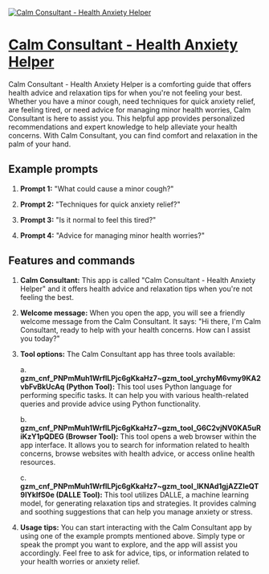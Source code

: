 [![Calm Consultant - Health Anxiety Helper](https://files.oaiusercontent.com/file-Ye4K4d2S4DhN8A5GP72gAvVW?se=2123-10-17T17%3A32%3A51Z&sp=r&sv=2021-08-06&sr=b&rscc=max-age%3D31536000%2C%20immutable&rscd=attachment%3B%20filename%3D4cebe45e-3935-4534-a654-5f47fc12a5d3.png&sig=gkwJXhc/RPjGmvqxw%2BX3Q37YXmXq%2Bek/OZL0BL1eLR8%3D)](https://chat.openai.com/g/g-YkRoTvaak-calm-consultant-health-anxiety-helper)

# [Calm Consultant - Health Anxiety Helper](https://chat.openai.com/g/g-YkRoTvaak-calm-consultant-health-anxiety-helper)

Calm Consultant - Health Anxiety Helper is a comforting guide that offers health advice and relaxation tips for when you're not feeling your best. Whether you have a minor cough, need techniques for quick anxiety relief, are feeling tired, or need advice for managing minor health worries, Calm Consultant is here to assist you. This helpful app provides personalized recommendations and expert knowledge to help alleviate your health concerns. With Calm Consultant, you can find comfort and relaxation in the palm of your hand.

## Example prompts

1. **Prompt 1:** "What could cause a minor cough?"

2. **Prompt 2:** "Techniques for quick anxiety relief?"

3. **Prompt 3:** "Is it normal to feel this tired?"

4. **Prompt 4:** "Advice for managing minor health worries?"

## Features and commands

1. **Calm Consultant:** This app is called "Calm Consultant - Health Anxiety Helper" and it offers health advice and relaxation tips when you're not feeling the best.

2. **Welcome message:** When you open the app, you will see a friendly welcome message from the Calm Consultant. It says: "Hi there, I'm Calm Consultant, ready to help with your health concerns. How can I assist you today?"

3. **Tool options:** The Calm Consultant app has three tools available:

   a. **gzm_cnf_PNPmMuh1WrflLPjc6gKkaHz7~gzm_tool_yrchyM6vmy9KA2vbFvBkUcAq (Python Tool):** This tool uses Python language for performing specific tasks. It can help you with various health-related queries and provide advice using Python functionality.

   b. **gzm_cnf_PNPmMuh1WrflLPjc6gKkaHz7~gzm_tool_G6C2vjNV0KA5uRiKzY1pQDEG (Browser Tool):** This tool opens a web browser within the app interface. It allows you to search for information related to health concerns, browse websites with health advice, or access online health resources.

   c. **gzm_cnf_PNPmMuh1WrflLPjc6gKkaHz7~gzm_tool_lKNAd1gjAZZleQT9lYkIfS0e (DALLE Tool):** This tool utilizes DALLE, a machine learning model, for generating relaxation tips and strategies. It provides calming and soothing suggestions that can help you manage anxiety or stress.

4. **Usage tips:** You can start interacting with the Calm Consultant app by using one of the example prompts mentioned above. Simply type or speak the prompt you want to explore, and the app will assist you accordingly. Feel free to ask for advice, tips, or information related to your health worries or anxiety relief.